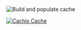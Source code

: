 ![Build and populate cache](https://github.com/bandithedoge/nur-packages/workflows/Build%20and%20populate%20cache/badge.svg)

[![Cachix Cache](https://img.shields.io/badge/cachix-bandithedoge-blue.svg)](https://<YOUR_CACHIX_CACHE_NAME>.cachix.org)
